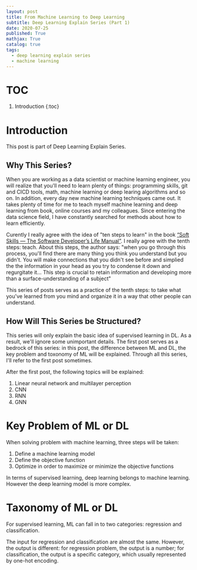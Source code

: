```yaml
---
layout: post
title: From Machine Learning to Deep Learning
subtitle: Deep Learning Explain Series (Part 1)
date: 2020-07-25
published: True
mathjax: True
catalog: true
tags:
  - deep learning explain series
  - machine learning
---
```

# TOC
1. Introduction
{:toc}

# Introduction
This post is part of Deep Learning Explain Series. 

## Why This Series?
When you are working as a data scientist or machine learning engineer, you will realize that you'll need to learn plenty of things: programming skills, git and CICD tools, math, machine learning or deep learing algorithms and so on. In addition, every day new machine learning techniques came out. It takes plenty of time for me to teach myself machine learning and deep learning from book, online courses and my colleagues. Since entering the data science field, I have constantly searched for methods about how to learn efficiently. 

Curently I really agree with the idea of "ten steps to learn" in the book [“Soft Skills — The Software Developer’s Life Manual”](https://book.douban.com/subject/26312275/). I really agree with the tenth steps: teach. About this steps, the author says: "when you go through this process, you'll find there are many thing you think you understand but you didn't. You will make connections that you didn't see before and simplied the the information in your head as you try to condense it down and regurgitate it... This step is crucial to retain information and developing more than a surface-understanding of a subject" 

This series of posts serves as a practice of the tenth steps: to take what you've learned from you mind and organize it in a way that other people can understand.

## How Will This Series be Structured?
This series will only explain the basic idea of supervised learning in DL. As a result, we'll ignore some unimportant details. The first post serves as a bedrock of this series: in this post, the difference between ML and DL, the key problem and toxonomy of ML will be explained. Through all this series, I'll refer to the first post sometimes.

After the first post, the following topics will be explained:
1. Linear neural network and multilayer perception
2. CNN
3. RNN
4. GNN

# Key Problem of ML or DL
When solving problem with machine learning, three steps will be taken:
1. Define a machine learning model 
2. Define the objective function
3. Optimize in order to maximize or minimize the objective functions

In terms of supervised learning, deep learning belongs to machine learning. However the deep learning model is more complex.

# Taxonomy of ML or DL
For supervised learning, ML can fall in to two categories: regression and classification.

The input for regression and classification are almost the same. However, the output is different: for regression problem, the output is  a number; for classification, the output is a specific category, which usually represented by one-hot encoding.

